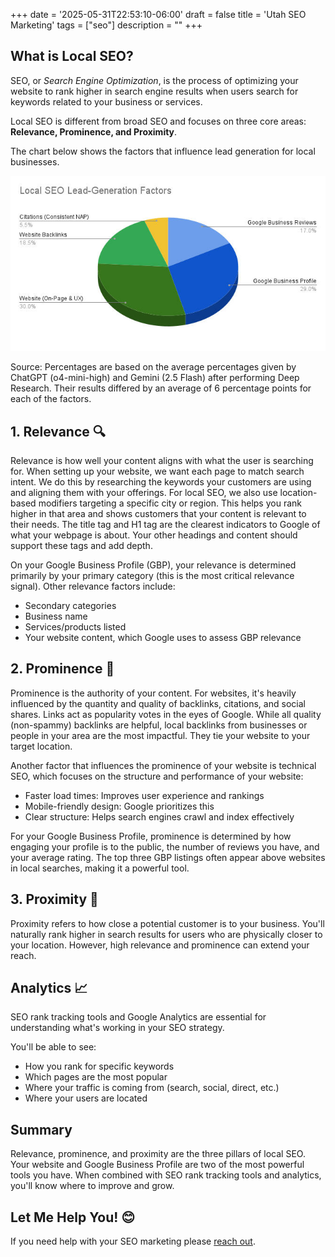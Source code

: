 +++
date = '2025-05-31T22:53:10-06:00'
draft = false
title = 'Utah SEO Marketing'
tags = ["seo"]
description = ""
+++

## What is Local SEO?

SEO, or *Search Engine Optimization*, is the process of optimizing your website to rank higher in search engine results when users search for keywords related to your business or services.

Local SEO is different from broad SEO and focuses on three core areas: **Relevance, Prominence, and Proximity**.

The chart below shows the factors that influence lead generation for local businesses.

![Local SEO Lead-Generation Factors Pie Chart](image.png)

Source: Percentages are based on the average percentages given by ChatGPT (o4-mini-high) and Gemini (2.5 Flash) after performing Deep Research. Their results differed by an average of 6 percentage points for each of the factors.

## 1. Relevance 🔍

Relevance is how well your content aligns with what the user is searching for. When setting up your website, we want each page to match search intent. We do this by researching the keywords your customers are using and aligning them with your offerings.
For local SEO, we also use location-based modifiers targeting a specific city or region. This helps you rank higher in that area and shows customers that your content is relevant to their needs.
The title tag and H1 tag are the clearest indicators to Google of what your webpage is about. Your other headings and content should support these tags and add depth.

On your Google Business Profile (GBP), your relevance is determined primarily by your primary category (this is the most critical relevance signal).
Other relevance factors include:

- Secondary categories
- Business name
- Services/products listed
- Your website content, which Google uses to assess GBP relevance

## 2. Prominence 🔗

Prominence is the authority of your content. For websites, it's heavily influenced by the quantity and quality of backlinks, citations, and social shares. Links act as popularity votes in the eyes of Google.
While all quality (non-spammy) backlinks are helpful, local backlinks from businesses or people in your area are the most impactful. They tie your website to your target location.

Another factor that influences the prominence of your website is technical SEO, which focuses on the structure and performance of your website:

- Faster load times: Improves user experience and rankings
- Mobile-friendly design: Google prioritizes this
- Clear structure: Helps search engines crawl and index effectively

For your Google Business Profile, prominence is determined by how engaging your profile is to the public, the number of reviews you have, and your average rating. The top three GBP listings often appear above websites in local searches, making it a powerful tool.

## 3. Proximity 📍

Proximity refers to how close a potential customer is to your business. You'll naturally rank higher in search results for users who are physically closer to your location. However, high relevance and prominence can extend your reach.

## Analytics 📈

SEO rank tracking tools and Google Analytics are essential for understanding what's working in your SEO strategy.

You'll be able to see:

- How you rank for specific keywords
- Which pages are the most popular
- Where your traffic is coming from (search, social, direct, etc.)
- Where your users are located

## Summary

Relevance, prominence, and proximity are the three pillars of local SEO. Your website and Google Business Profile are two of the most powerful tools you have. When combined with SEO rank tracking tools and analytics, you'll know where to improve and grow.

## Let Me Help You! 😊

If you need help with your SEO marketing please [reach out](https://rankutah.com/#contact).


